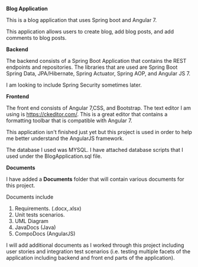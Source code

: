 <b> Blog Application</b>

This is a blog application that uses Spring boot and Angular 7.

This application allows users to create blog, add blog posts, and add comments to blog posts.

<b>Backend</b>

The backend consists of a Spring Boot Application that contains the REST endpoints and repositories.
The libraries that are used are Spring Boot Spring Data, JPA/Hibernate, Spring Actuator, Spring AOP, and Angular JS 7.

I am looking to include Spring Security sometimes later.

<b>Frontend</b>

The front end consists of Angular 7,CSS, and Bootstrap.
The text editor I am using is https://ckeditor.com/. This is a great editor that contains a formatting toolbar that is compatible with Angular 7.

This application isn't finished just yet but this project is used in order to help me better understand the AngularJS framework.

The database I used was MYSQL. I have attached  database scripts that I used under the BlogApplication.sql file.

<b>Documents</b>

I have added a <b>Documents</b> folder that will contain various documents for this project.

Documents include

1. Requirements. (.docx,.xlsx)
2. Unit tests scenarios.
3. UML Diagram
4. JavaDocs (Java)
5. CompoDocs (AngularJS)

I will add additional documents as I worked through this project including user stories and integration test scenarios (i.e. testing multiple facets of the application including backend and front end parts of the application).
